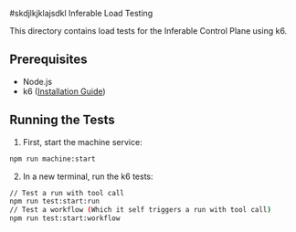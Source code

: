 #skdjlkjklajsdkl Inferable Load Testing

This directory contains load tests for the Inferable Control Plane using k6.

## Prerequisites

- Node.js
- k6 ([Installation Guide](https://k6.io/docs/get-started/installation/))

## Running the Tests

1. First, start the machine service:
```bash
npm run machine:start
```

2. In a new terminal, run the k6 tests:
```bash
// Test a run with tool call
npm run test:start:run
// Test a workflow (Which it self triggers a run with tool call)
npm run test:start:workflow
```
